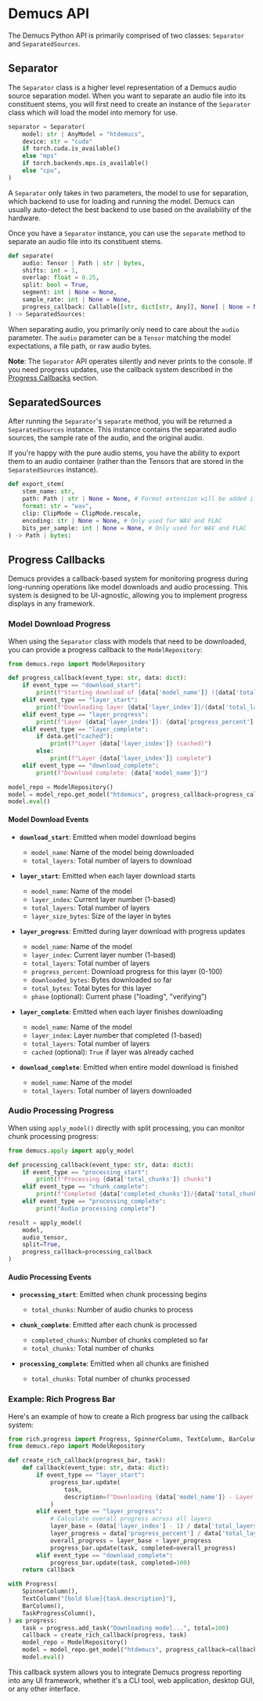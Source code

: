 # Demucs API

The Demucs Python API is primarily comprised of two classes: `Separator` and `SeparatedSources`.

## Separator

The `Separator` class is a higher level representation of a Demucs audio source separation model. When you want to separate an audio file into its constituent stems, you will first need to create an instance of the `Separator` class which will load the model into memory for use.

```python
separator = Separator(
    model: str | AnyModel = "htdemucs", 
    device: str = "cuda"
    if torch.cuda.is_available()
    else "mps"
    if torch.backends.mps.is_available()
    else "cpu",
)
```

A `Separator` only takes in two parameters, the model to use for separation, which backend to use for loading and running the model. Demucs can usually auto-detect the best backend to use based on the availability of the hardware.

Once you have a `Separator` instance, you can use the `separate` method to separate an audio file into its constituent stems.

```python
def separate(
    audio: Tensor | Path | str | bytes,
    shifts: int = 1,
    overlap: float = 0.25,
    split: bool = True,
    segment: int | None = None,
    sample_rate: int | None = None,
    progress_callback: Callable[[str, dict[str, Any]], None] | None = None,
) -> SeparatedSources:
```

When separating audio, you primarily only need to care about the `audio` parameter. The `audio` parameter can be a `Tensor` matching the model expectations, a file path, or raw audio bytes.

**Note**: The `Separator` API operates silently and never prints to the console. If you need progress updates, use the callback system described in the [Progress Callbacks](#progress-callbacks) section.

## SeparatedSources

After running the `Separator`'s `separate` method, you will be returned a `SeparatedSources` instance. This instance contains the separated audio sources, the sample rate of the audio, and the original audio.

If you're happy with the pure audio stems, you have the ability to export them to an audio container (rather than the Tensors that are stored in the `SeparatedSources` instance). 

```python
def export_stem(
    stem_name: str,
    path: Path | str | None = None, # Format extension will be added if not provided
    format: str = "wav",
    clip: ClipMode = ClipMode.rescale,
    encoding: str | None = None, # Only used for WAV and FLAC
    bits_per_sample: int | None = None, # Only used for WAV and FLAC
) -> Path | bytes:
```

## Progress Callbacks

Demucs provides a callback-based system for monitoring progress during long-running operations like model downloads and audio processing. This system is designed to be UI-agnostic, allowing you to implement progress displays in any framework.

### Model Download Progress

When using the `Separator` class with models that need to be downloaded, you can provide a progress callback to the `ModelRepository`:

```python
from demucs.repo import ModelRepository

def progress_callback(event_type: str, data: dict):
    if event_type == "download_start":
        print(f"Starting download of {data['model_name']} ({data['total_layers']} layers)")
    elif event_type == "layer_start":
        print(f"Downloading layer {data['layer_index']}/{data['total_layers']}")
    elif event_type == "layer_progress":
        print(f"Layer {data['layer_index']}: {data['progress_percent']:.1f}%")
    elif event_type == "layer_complete":
        if data.get("cached"):
            print(f"Layer {data['layer_index']} (cached)")
        else:
            print(f"Layer {data['layer_index']} complete")
    elif event_type == "download_complete":
        print(f"Download complete: {data['model_name']}")

model_repo = ModelRepository()
model = model_repo.get_model("htdemucs", progress_callback=progress_callback)
model.eval()
```

#### Model Download Events

- **`download_start`**: Emitted when model download begins
  - `model_name`: Name of the model being downloaded
  - `total_layers`: Total number of layers to download

- **`layer_start`**: Emitted when each layer download starts
  - `model_name`: Name of the model
  - `layer_index`: Current layer number (1-based)
  - `total_layers`: Total number of layers
  - `layer_size_bytes`: Size of the layer in bytes

- **`layer_progress`**: Emitted during layer download with progress updates
  - `model_name`: Name of the model
  - `layer_index`: Current layer number (1-based)
  - `total_layers`: Total number of layers
  - `progress_percent`: Download progress for this layer (0-100)
  - `downloaded_bytes`: Bytes downloaded so far
  - `total_bytes`: Total bytes for this layer
  - `phase` (optional): Current phase ("loading", "verifying")

- **`layer_complete`**: Emitted when each layer finishes downloading
  - `model_name`: Name of the model
  - `layer_index`: Layer number that completed (1-based)
  - `total_layers`: Total number of layers
  - `cached` (optional): `True` if layer was already cached

- **`download_complete`**: Emitted when entire model download is finished
  - `model_name`: Name of the model
  - `total_layers`: Total number of layers downloaded

### Audio Processing Progress

When using `apply_model()` directly with split processing, you can monitor chunk processing progress:

```python
from demucs.apply import apply_model

def processing_callback(event_type: str, data: dict):
    if event_type == "processing_start":
        print(f"Processing {data['total_chunks']} chunks")
    elif event_type == "chunk_complete":
        print(f"Completed {data['completed_chunks']}/{data['total_chunks']} chunks")
    elif event_type == "processing_complete":
        print("Audio processing complete")

result = apply_model(
    model, 
    audio_tensor, 
    split=True, 
    progress_callback=processing_callback
)
```

#### Audio Processing Events

- **`processing_start`**: Emitted when chunk processing begins
  - `total_chunks`: Number of audio chunks to process

- **`chunk_complete`**: Emitted after each chunk is processed
  - `completed_chunks`: Number of chunks completed so far
  - `total_chunks`: Total number of chunks

- **`processing_complete`**: Emitted when all chunks are finished
  - `total_chunks`: Total number of chunks processed

### Example: Rich Progress Bar

Here's an example of how to create a Rich progress bar using the callback system:

```python
from rich.progress import Progress, SpinnerColumn, TextColumn, BarColumn, TaskProgressColumn
from demucs.repo import ModelRepository

def create_rich_callback(progress_bar, task):
    def callback(event_type: str, data: dict):
        if event_type == "layer_start":
            progress_bar.update(
                task,
                description=f"Downloading {data['model_name']} - Layer {data['layer_index']}/{data['total_layers']}"
            )
        elif event_type == "layer_progress":
            # Calculate overall progress across all layers
            layer_base = (data['layer_index'] - 1) / data['total_layers'] * 100
            layer_progress = data['progress_percent'] / data['total_layers']
            overall_progress = layer_base + layer_progress
            progress_bar.update(task, completed=overall_progress)
        elif event_type == "download_complete":
            progress_bar.update(task, completed=100)
    return callback

with Progress(
    SpinnerColumn(),
    TextColumn("[bold blue]{task.description}"),
    BarColumn(),
    TaskProgressColumn(),
) as progress:
    task = progress.add_task("Downloading model...", total=100)
    callback = create_rich_callback(progress, task)
    model_repo = ModelRepository()
    model = model_repo.get_model("htdemucs", progress_callback=callback)
    model.eval()
```

This callback system allows you to integrate Demucs progress reporting into any UI framework, whether it's a CLI tool, web application, desktop GUI, or any other interface.
